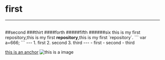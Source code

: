 # first
---
<br/>
##second
###thirt
####forth
#####fifth
######six
this is my first repository,this is my first <strong>repository</strong>,this is my first `repository`.
```
var a=666;
```
---
1. first
2. second
3. third 
---
- first
- second
- third

[this is an anchor](https://www.baidu.com/)
![this is a image](https://www.baidu.com/img/baidu_jgylogo3.gif)
